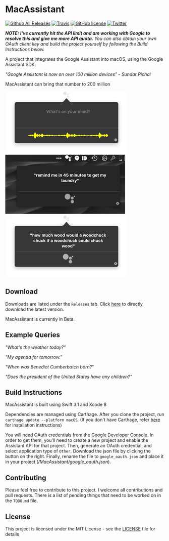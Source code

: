 # MacAssistant

[![Github All Releases](https://img.shields.io/github/downloads/vanshg/MacAssistant/total.svg)](https://github.com/vanshg/MacAssistant/releases) [![Travis](https://img.shields.io/badge/Swift-3.1-blue.svg)](https://github.com/vanshg/MacAssistant) [![GitHub license](https://img.shields.io/badge/license-MIT-blue.svg)](https://raw.githubusercontent.com/vanshg/MacAssistant/master/LICENSE) [![Twitter](https://img.shields.io/twitter/url/https/github.com/vanshg/MacAssistant.svg?style=social)](https://twitter.com/intent/tweet?text=Wow:&url=%5Bobject%20Object%5D)

***NOTE: I've currently hit the API limit and am working with Google to resolve this and give me more API quota.***
*You can also obtain your own OAuth client key and build the project yourself by following the Build Instructions below.*

A project that integrates the Google Assistant into macOS, using the Google Assistant SDK.

*"Google Assistant is now on over 100 million devices" - Sundar Pichai*

MacAssistant can bring that number to 200 million

![](images/1.png)
![](images/2.png)
![](images/3.png)

## Download
Downloads are listed under the `Releases` tab.
Click [here](https://github.com/vanshg/MacAssistant/releases/download/0.2/MacAssistant.zip) to directly download the latest version.

MacAssistant is currently in Beta.

## Example Queries
*"What's the weather today?"*

*"My agenda for tomorrow."*

*"When was Benedict Cumberbatch born?*"

*"Does the president of the United States have any children?"*

## Build Instructions
MacAssistant is built using Swift 3.1 and Xcode 8

Dependencies are managed using Carthage. After you clone the project, run `carthage update --platform macOS`. (If you don't have Carthage, refer [here](https://github.com/Carthage/Carthage) for installation instructions)

You will need OAuth credentials from the [Google Developer Console](https://console.developers.google.com). In order to get them, you'll need to create a new project and enable the Assistant API for that project. Then, generate an OAuth credential, and select application type of `Other`. Download the json file by clicking the button on the right. Finally, rename the file to `google_oauth.json` and place it in your project (*/MacAssistant/google_oauth.json*).

## Contributing
Please feel free to contribute to this project. I welcome all contributions and pull requests. There is a list of pending things that need to be worked on in the `TODO.md` file.

## License
This project is licensed under the MIT License - see the [LICENSE](LICENSE) file for details
